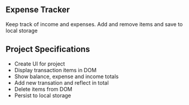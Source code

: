## Expense Tracker

Keep track of income and expenses. Add and remove items and save to local storage  

## Project Specifications

- Create UI for project  
- Display transaction items in DOM  
- Show balance, expense and income totals  
- Add new transation and reflect in total  
- Delete items from DOM  
- Persist to local storage  
